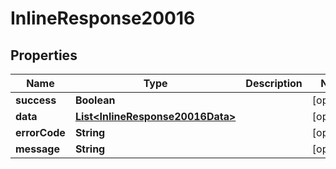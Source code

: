 # InlineResponse20016

## Properties
Name | Type | Description | Notes
------------ | ------------- | ------------- | -------------
**success** | **Boolean** |  |  [optional]
**data** | [**List&lt;InlineResponse20016Data&gt;**](InlineResponse20016Data.md) |  |  [optional]
**errorCode** | **String** |  |  [optional]
**message** | **String** |  |  [optional]
